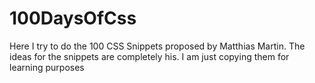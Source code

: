 # 100DaysOfCss
Here I try to do the 100 CSS Snippets proposed by Matthias Martin. The ideas for the snippets are completely his. I am just copying them for learning purposes
